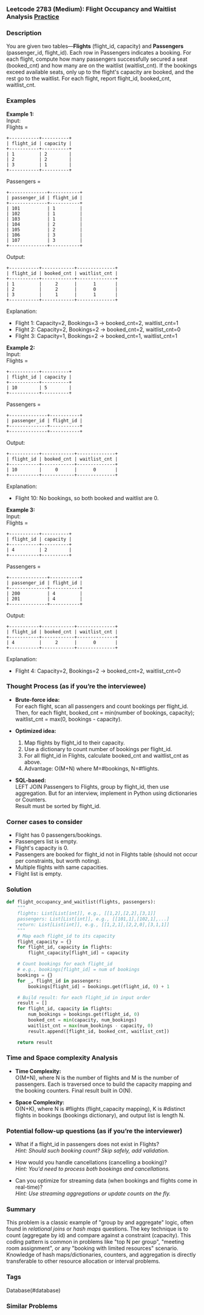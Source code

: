 ### Leetcode 2783 (Medium): Flight Occupancy and Waitlist Analysis [Practice](https://leetcode.com/problems/flight-occupancy-and-waitlist-analysis)

### Description  
You are given two tables—**Flights** (flight\_id, capacity) and **Passengers** (passenger\_id, flight\_id). Each row in Passengers indicates a booking. For each flight, compute how many passengers successfully secured a seat (booked\_cnt) and how many are on the waitlist (waitlist\_cnt). If the bookings exceed available seats, only up to the flight's capacity are booked, and the rest go to the waitlist. For each flight, report flight\_id, booked\_cnt, waitlist\_cnt.

### Examples  

**Example 1:**  
Input:  
Flights =  
```
+-----------+----------+
| flight_id | capacity |
+-----------+----------+
| 1         | 2        |
| 2         | 2        |
| 3         | 1        |
+-----------+----------+
```
Passengers =  
```
+--------------+-----------+
| passenger_id | flight_id |
+--------------+-----------+
| 101          | 1         |
| 102          | 1         |
| 103          | 1         |
| 104          | 2         |
| 105          | 2         |
| 106          | 3         |
| 107          | 3         |
+--------------+-----------+
```
Output:  
```
+-----------+------------+--------------+
| flight_id | booked_cnt | waitlist_cnt |
+-----------+------------+--------------+
| 1         |     2      |      1       |
| 2         |     2      |      0       |
| 3         |     1      |      1       |
+-----------+------------+--------------+
```
Explanation:  
- Flight 1: Capacity=2, Bookings=3 → booked\_cnt=2, waitlist\_cnt=1  
- Flight 2: Capacity=2, Bookings=2 → booked\_cnt=2, waitlist\_cnt=0  
- Flight 3: Capacity=1, Bookings=2 → booked\_cnt=1, waitlist\_cnt=1  


**Example 2:**  
Input:  
Flights =  
```
+-----------+----------+
| flight_id | capacity |
+-----------+----------+
| 10        | 5        |
+-----------+----------+
```
Passengers =  
```
+--------------+-----------+
| passenger_id | flight_id |
+--------------+-----------+
+--------------+-----------+
```
Output:  
```
+-----------+------------+--------------+
| flight_id | booked_cnt | waitlist_cnt |
+-----------+------------+--------------+
| 10        |     0      |      0       |
+-----------+------------+--------------+
```
Explanation:  
- Flight 10: No bookings, so both booked and waitlist are 0.


**Example 3:**  
Input:  
Flights =  
```
+-----------+----------+
| flight_id | capacity |
+-----------+----------+
| 4         | 2        |
+-----------+----------+
```
Passengers =  
```
+--------------+-----------+
| passenger_id | flight_id |
+--------------+-----------+
| 200          | 4         |
| 201          | 4         |
+--------------+-----------+
```
Output:  
```
+-----------+------------+--------------+
| flight_id | booked_cnt | waitlist_cnt |
+-----------+------------+--------------+
| 4         |     2      |      0       |
+-----------+------------+--------------+
```
Explanation:  
- Flight 4: Capacity=2, Bookings=2 → booked\_cnt=2, waitlist\_cnt=0  


### Thought Process (as if you’re the interviewee)  
- **Brute-force idea:**  
  For each flight, scan all passengers and count bookings per flight\_id. Then, for each flight, booked\_cnt = min(number of bookings, capacity); waitlist\_cnt = max(0, bookings - capacity).

- **Optimized idea:**  
  1. Map flights by flight\_id to their capacity.
  2. Use a dictionary to count number of bookings per flight\_id.
  3. For all flight\_id in Flights, calculate booked\_cnt and waitlist\_cnt as above.
  4. Advantage: O(M+N) where M=#bookings, N=#flights.

- **SQL-based:**  
  LEFT JOIN Passengers to Flights, group by flight\_id, then use aggregation.
  But for an interview, implement in Python using dictionaries or Counters.  
  Result must be sorted by flight\_id.


### Corner cases to consider  
- Flight has 0 passengers/bookings.
- Passengers list is empty.
- Flight's capacity is 0.
- Passengers are booked for flight\_id not in Flights table (should not occur per constraints, but worth noting).
- Multiple flights with same capacities.
- Flight list is empty.


### Solution

```python
def flight_occupancy_and_waitlist(flights, passengers):
    """
    flights: List[List[int]], e.g., [[1,2],[2,2],[3,1]]
    passengers: List[List[int]], e.g., [[101,1],[102,1],...]
    return: List[List[int]], e.g., [[1,2,1],[2,2,0],[3,1,1]]
    """
    # Map each flight_id to its capacity
    flight_capacity = {}
    for flight_id, capacity in flights:
        flight_capacity[flight_id] = capacity

    # Count bookings for each flight_id
    # e.g., bookings[flight_id] = num of bookings
    bookings = {}
    for _, flight_id in passengers:
        bookings[flight_id] = bookings.get(flight_id, 0) + 1

    # Build result: for each flight_id in input order
    result = []
    for flight_id, capacity in flights:
        num_bookings = bookings.get(flight_id, 0)
        booked_cnt = min(capacity, num_bookings)
        waitlist_cnt = max(num_bookings - capacity, 0)
        result.append([flight_id, booked_cnt, waitlist_cnt])

    return result
```

### Time and Space complexity Analysis  

- **Time Complexity:**  
  O(M+N), where N is the number of flights and M is the number of passengers. Each is traversed once to build the capacity mapping and the booking counters. Final result built in O(N).

- **Space Complexity:**  
  O(N+K), where N is #flights (flight\_capacity mapping), K is #distinct flights in bookings (bookings dictionary), and output list is length N.


### Potential follow-up questions (as if you’re the interviewer)  

- What if a flight_id in passengers does not exist in Flights?  
  *Hint: Should such booking count? Skip safely, add validation.*

- How would you handle cancellations (cancelling a booking)?  
  *Hint: You'd need to process both bookings and cancellations.*

- Can you optimize for streaming data (when bookings and flights come in real-time)?  
  *Hint: Use streaming aggregations or update counts on the fly.*


### Summary
This problem is a classic example of "group by and aggregate" logic, often found in *relational joins* or *hash maps* questions. The key technique is to count (aggregate by id) and compare against a constraint (capacity). This coding pattern is common in problems like "top N per group", "meeting room assignment", or any "booking with limited resources" scenario.  
Knowledge of hash maps/dictionaries, counters, and aggregation is directly transferable to other resource allocation or interval problems.

### Tags
Database(#database)

### Similar Problems
